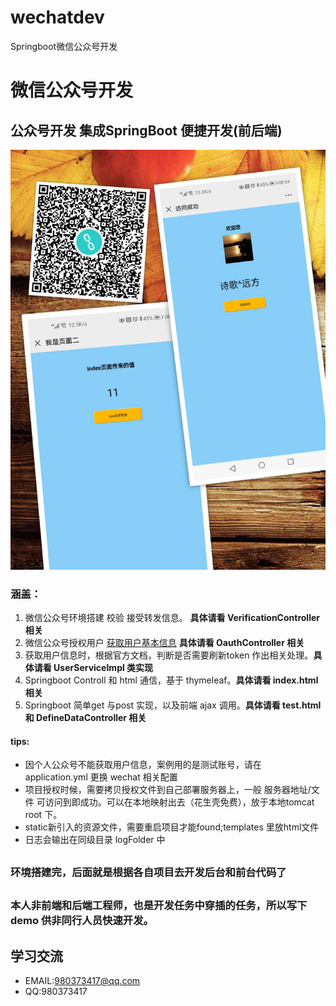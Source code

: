 # wechatdev
Springboot微信公众号开发
# 微信公众号开发 
## 公众号开发 集成SpringBoot 便捷开发(前后端)

![demo 示例图](https://raw.githubusercontent.com/visayang/wechatdev/master/img/%E5%BE%AE%E4%BF%A1%E6%8E%88%E6%9D%83.jpg)

### 涵盖：
1. 微信公众号环境搭建 校验 接受转发信息。 **具体请看 VerificationController 相关**
2. 微信公众号授权用户  [获取用户基本信息](https://open.weixin.qq.com/connect/oauth2/authorize?appid=wxfe8c41dc9dfadc85&redirect_uri=Url.Encode(usercodeinterface)&response_type=code&scope=snsapi_userinfo&state=testtest&connect_redirect=1#wechat_redirect) **具体请看 OauthController 相关**
3. 获取用户信息时，根据官方文档，判断是否需要刷新token 作出相关处理。**具体请看 UserServiceImpl 类实现**
4. Springboot Controll 和 html 通信，基于 thymeleaf。**具体请看 index.html 相关**
5. Springboot 简单get 与post 实现，以及前端 ajax 调用。**具体请看 test.html 和 DefineDataController 相关**

#### tips:
* 因个人公众号不能获取用户信息，案例用的是测试账号，请在 application.yml 更换 wechat 相关配置
* 项目授权时候，需要拷贝授权文件到自己部署服务器上，一般 服务器地址/文件 可访问到即成功。可以在本地映射出去（花生壳免费），放于本地tomcat root 下。
* static新引入的资源文件，需要重启项目才能found;templates 里放html文件
* 日志会输出在同级目录 logFolder 中
##
### 环境搭建完，后面就是根据各自项目去开发后台和前台代码了
## 
### 本人非前端和后端工程师，也是开发任务中穿插的任务，所以写下demo 供非同行人员快速开发。
## 

## 学习交流
* EMAIL:980373417@qq.com
* QQ:980373417



